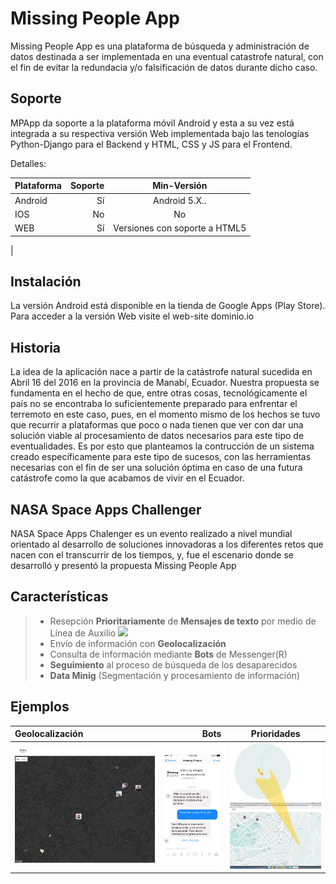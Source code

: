 # Missing People App

Missing People App es una plataforma de búsqueda y administración de datos destinada a ser implementada en una eventual catastrofe natural, con el fin de evitar la redundacia y/o falsificación de datos durante dicho caso.

Soporte
-------
MPApp da soporte a la plataforma móvil Android y esta a su vez está integrada a su respectiva versión Web implementada bajo las tenologías Python-Django para el Backend y HTML, CSS y JS para el Frontend.

Detalles:

| Plataforma                    | Soporte                   | Min-Versión                     |
| :---------------------------- | ------------------------: | :-----------------------------: |
| Android                       | Sí                        |  Android 5.X..                  |
| IOS                           | No                        |  No                             |
| WEB                           | Sí                        |  Versiones con soporte a HTML5  |
|

Instalación
-----------
La versión Android está disponible en la tienda de Google Apps (Play Store).
Para acceder a la versión Web visite el web-site dominio.io

Historia
--------
La idea de la aplicación nace a partir de la catástrofe natural sucedida en Abril 16 del 2016 en la provincia de Manabí, Ecuador.
Nuestra propuesta se fundamenta en el hecho de que, entre otras cosas, tecnológicamente el país no se encontraba lo suficientemente preparado para enfrentar el terremoto en este caso, pues, en el momento mismo de los hechos se tuvo que recurrir a plataformas que poco o nada tienen que ver con dar una solución viable al procesamiento de datos necesarios para este tipo de eventualidades. Es por esto que planteamos la contrucción de un sistema creado específicamente para este tipo de sucesos, con las herramientas necesarias con el fin de ser una solución óptima en caso de una futura catástrofe como la que acabamos de vivir en el Ecuador.

NASA Space Apps Challenger
-------------------------
NASA Space Apps Chalenger es un evento realizado a nivel mundial orientado al desarrollo de soluciones innovadoras a los diferentes retos que nacen con el transcurrir de los tiempos, y, fue el escenario donde se desarrolló y presentó la propuesta Missing People App

Características
--------

> - Resepción **Prioritariamente** de **Mensajes de texto** por medio de Línea de Auxilio [![](http://www.3wrnd.com/images/phone.png)](http://www.3wrnd.com/images/phone.png)
> - Envío de información con **Geolocalización**
> - Consulta de información mediante **Bots** de Messenger(R)
> - **Seguimiento** al proceso de búsqueda de los desaparecidos
> - **Data Minig** (Segmentación y procesamiento de información)

Ejemplos
--------

| **Geolocalización**   | **Bots**|**Prioridades**|
| :---------------------| ------: | :------------:|
| [![](https://github.com/miguelriosr/WebMissingPeople/blob/master/assets/img/geo.png)](https://github.com/miguelriosr/WebMissingPeople/blob/master/assets/img/geo.png) | [![](https://github.com/miguelriosr/WebMissingPeople/blob/master/assets/img/boot.png)](https://github.com/miguelriosr/WebMissingPeople/blob/master/assets/img/boot.png) |[![](https://github.com/miguelriosr/WebMissingPeople/blob/master/assets/img/prio.png)](https://github.com/miguelriosr/WebMissingPeople/blob/master/assets/img/prio.png)|


